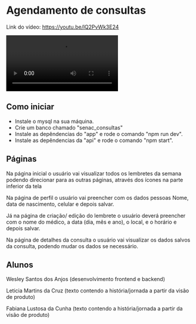 # Agendamento de consultas

Link do vídeo: https://youtu.be/lQ2PvWk3E24

<div width="50%">
  <video src="./app/public/assets/videos/lembrou.mp4" controls>
    Seu navegador não suporta a tag de vídeo.
  </video>
</div>

## Como iniciar

- Instale o mysql na sua máquina.
- Crie um banco chamado "senac_consultas"
- Instale as depêndencias do "app" e rode o comando "npm run dev".
- Instale as depêndencias da "api" e rode o comando "npm start".

## Páginas

Na página inicial o usuário vai visualizar todos os lembretes da semana podendo direcionar para as outras páginas, através dos ícones na parte inferior da tela

Na página de perfil o usuário vai preencher com os dados pessoas Nome, data de nascimento, celular e depois salvar.

Já na página de criação/ edição do lembrete o usuário deverá preencher com o nome do médico, a data (dia, mês e ano), o local, e o horário e depois salvar.

Na página de detalhes da consulta o usuário vai visualizar os dados salvos da consulta, podendo mudar os dados se necessário.

## Alunos

Wesley Santos dos Anjos (desenvolvimento frontend e backend)

Leticia Martins da Cruz (texto contendo a história/jornada a partir da visão de produto)

Fabiana Lustosa da Cunha (texto contendo a história/jornada a partir da visão de produto)

